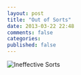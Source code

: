 ```yaml
---
layout: post
title: "Out of Sorts"
date: 2013-03-22 22:48
comments: false
categories:
published: false 
---
```


<!-- more -->
<div class="container-fluid">
	<div class="row">
		<div class="span8">
			<img alt="Ineffective Sorts" src="http://imgs.xkcd.com/comics/ineffective_sorts.png">
		</div>
	</div>
</div>

